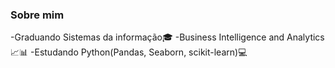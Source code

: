 ### Sobre mim

-Graduando Sistemas da informação🎓
-Business Intelligence and Analytics 📈📊
-Estudando Python(Pandas, Seaborn, scikit-learn)💻
